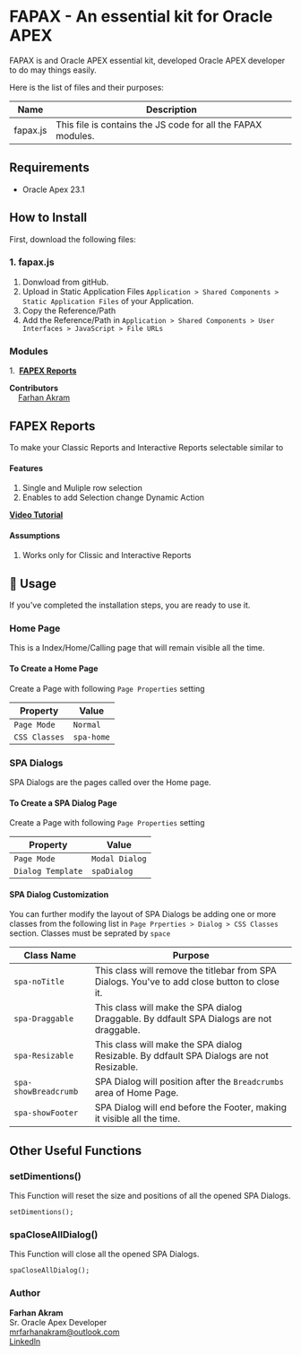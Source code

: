 # FAPAX - An essential kit for Oracle APEX
FAPAX is and Oracle APEX essential kit, developed Oracle APEX developer to do may things easily.

Here is the list of files and their purposes:

| Name                     | Description                                                              |
|--------------------------|--------------------------------------------------------------------------|
|fapax.js                  | This file is contains the JS code for all the FAPAX modules.             |


## Requirements
- Oracle Apex 23.1

## How to Install

First, download the following files:


### 1. fapax.js
1. Donwload from gitHub.
2. Upload in Static Application Files `Application > Shared Components > Static Application Files` of your Application.
3. Copy the Reference/Path
4. Add the Reference/Path in `Application > Shared Components > User Interfaces > JavaScript > File URLs`
   
### Modules
1.&nbsp; [**FAPEX Reports**](#fapex-reports)



**Contributors**  
&nbsp;&nbsp;&nbsp;&nbsp;[Farhan Akram](https://www.linkedin.com/in/mrfarhanakram)


## FAPEX Reports
To make your Classic Reports and Interactive Reports selectable similar to 

#### Features
1. Single and Muliple row selection
2. Enables to add Selection change Dynamic Action

[**Video Tutorial**](https://youtu.be/zzgZ1enBkxI)

#### Assumptions
1. Works only for Clissic and Interactive Reports

## 📖 Usage
If you've completed the installation steps, you are ready to use it.

### Home Page
This is a Index/Home/Calling page that will remain visible all the time. 

#### To Create a Home Page
Create a Page with following `Page Properties` setting

| Property       | Value           |
|----------------|-----------------|
| `Page Mode`    | `Normal`        |
| `CSS Classes`  | `spa-home`      |


### SPA Dialogs
SPA Dialogs are the pages called over the Home page.

#### To Create a SPA Dialog Page
Create a Page with following `Page Properties` setting

| Property         | Value           |
|------------------|-----------------|
| `Page Mode`      | `Modal Dialog`  |
| `Dialog Template`| `spaDialog`     |

#### SPA Dialog Customization
You can further modify the layout of SPA Dialogs be adding one or more classes from the following list in `Page Prperties > Dialog > CSS Classes` section. Classes must be seprated by `space`

| Class Name                | Purpose                                                                                                    | 
|---------------------------|------------------------------------------------------------------------------------------------------------|
| `spa-noTitle`             | This class will remove the titlebar from SPA Dialogs. You've to add close button to close it.              |
| `spa-Draggable`           | This class will make the SPA dialog Draggable. By ddfault SPA Dialogs are not draggable.                   |
| `spa-Resizable`           | This class will make the SPA dialog Resizable. By ddfault SPA Dialogs are not Resizable.                   |
| `spa-showBreadcrumb`      | SPA Dialog will position after the `Breadcrumbs` area of Home Page.                                        |
| `spa-showFooter`          | SPA Dialog will end before the Footer, making it visible all the time.                                     |


## Other Useful Functions

### setDimentions()
This Function will reset the size and positions of all the opened SPA Dialogs.

```
setDimentions();
```

### spaCloseAllDialog()
This Function will close all the opened SPA Dialogs.

```
spaCloseAllDialog();
```
### Author
**Farhan Akram**  
Sr. Oracle Apex Developer  
mrfarhanakram@outlook.com  
[Linkedln](https://www.linkedin.com/in/mrfarhanakram)
